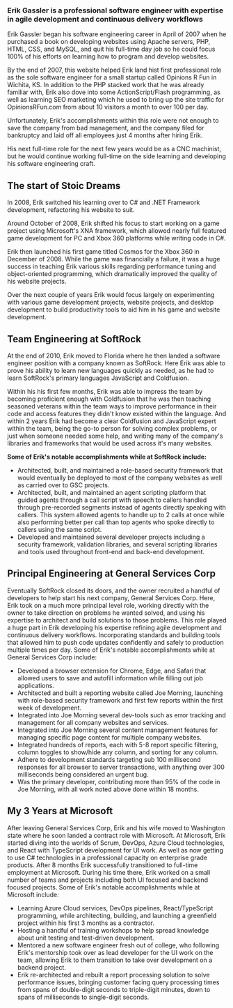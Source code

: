 <webui-data data-page-title="A brief summary of Erik Gassler's History in Software Engineering" data-page-subtitle=""></webui-data>

### Erik Gassler is a professional software engineer with expertise in agile development and continuous delivery workflows

<webui-sideimage src="https://cdn.myfi.ws/img/eg/me_256.png">

Erik Gassler began his software engineering career in April of 2007 when he purchased a book on developing websites using Apache servers, PHP, HTML, CSS, and MySQL, and quit his full-time day job so he could focus 100% of his efforts on learning how to program and develop websites.

By the end of 2007, this website helped Erik land hist first professional role as the sole software engineer for a small startup called Opinions R Fun in Wichita, KS. In addition to the PHP stacked work that he was already familiar with, Erik also dove into some ActionScript/Flash programming, as well as learning SEO marketing which he used to bring up the site traffic for OpinionsRFun.com from about 10 visitors a month to over 100 per day.

Unfortunately, Erik's accomplishments within this role were not enough to save the company from bad management, and the company filed for bankruptcy and laid off all employees just 4 months after hiring Erik.

His next full-time role for the next few years would be as a CNC machinist, but he would continue working full-time on the side learning and developing his software engineering craft.

</webui-sideimage>

## The start of Stoic Dreams

<webui-sideimage reverse src="https://cdn.myfi.ws/v/Vecteezy/customer-service-guide-illustration-info-center-customer.svg">

In 2008, Erik switched his learning over to C# and .NET Framework development, refactoring his website to suit.

Around October of 2008, Erik shifted his focus to start working on a game project using Microsoft's XNA framework, which allowed nearly full featured game development for PC and Xbox 360 platforms while writing code in C#.

Erik then launched his first game titled Cosmos for the Xbox 360 in December of 2008. While the game was financially a failure, it was a huge success in teaching Erik various skills regarding performance tuning and object-oriented programming, which dramatically improved the quality of his website projects.

Over the next couple of years Erik would focus largely on experimenting with various game development projects, website projects, and desktop development to build productivity tools to aid him in his game and website development.

</webui-sideimage>

## Team Engineering at SoftRock

<webui-sideimage src="https://cdn.myfi.ws/v/Vecteezy/boost-in-traffic-illustration-exclusive-design-inspiration.svg">

At the end of 2010, Erik moved to Florida where he then landed a software engineer position with a company known as SoftRock. Here Erik was able to prove his ability to learn new languages quickly as needed, as he had to learn SoftRock's primary languages JavaScript and Coldfusion.

Within his his first few months, Erik was able to impress the team by becoming proficient enough with Coldfusion that he was then teaching seasoned veterans within the team ways to improve performance in their code and access features they didn't know existed within the language. And within 2 years Erik had become a clear Coldfusion and JavaScript expert within the team, being the go-to person for solving complex problems, or just when someone needed some help, and writing many of the company's libraries and frameworks that would be used across it's many websites.

**Some of Erik's notable accomplishments while at SoftRock include:**

- Architected, built, and maintained a role-based security framework that would eventually be deployed to most of the company websites as well as carried over to GSC projects.
- Architected, built, and maintained an agent scripting platform that guided agents through a call script with speech to callers handled through pre-recorded segments instead of agents directly speaking with callers. This system allowed agents to handle up to 2 calls at once while also performing better per call than top agents who spoke directly to callers using the same script.
- Developed and maintained several developer projects including a security framework, validation libraries, and several scripting libraries and tools used throughout front-end and back-end development.

</webui-sideimage>

## Principal Engineering at General Services Corp

<webui-sideimage reverse src="https://cdn.myfi.ws/v/Vecteezy/educational-psychology-flat-person-concept-with-light-bulb.svg">

Eventually SoftRock closed its doors, and the owner recruited a handful of developers to help start his next company, General Services Corp. Here, Erik took on a much more principal level role, working directly with the owner to take direction on problems he wanted solved, and using his expertise to architect and build solutions to those problems.
This role played a huge part in Erik developing his expertise refining agile development and continuous delivery workflows. Incorporating standards and building tools that allowed him to push code updates confidently and safely to production multiple times per day.
Some of Erik's notable accomplishments while at General Services Corp include:

- Developed a browser extension for Chrome, Edge, and Safari that allowed users to save and autofill information while filling out job applications.
- Architected and built a reporting website called Joe Morning, launching with role-based security framework and first few reports within the first week of development.
- Integrated into Joe Morning several dev-tools such as error tracking and management for all company websites and services.
- Integrated into Joe Morning several content management features for managing specific page content for multiple company websites.
- Integrated hundreds of reports, each with 5-8 report specific filtering, column toggles to show/hide any column, and sorting for any column.
- Adhere to development standards targeting sub 100 millisecond responses for all browser to server transactions, with anything over 300 milliseconds being considered an urgent bug.
- Was the primary developer, contributing more than 95% of the code in Joe Morning, with all work noted above done within 18 months.

</webui-sideimage>

## My 3 Years at Microsoft

<webui-sideimage src="https://cdn.myfi.ws/v/Vecteezy/back-end-development-concept-software-development-process.svg">

After leaving General Services Corp, Erik and his wife moved to Washington state where he soon landed a contract role with Microsoft. At Microsoft, Erik started diving into the worlds of Scrum, DevOps, Azure Cloud technologies, and React with TypeScript development for UI work. As well as now getting to use C# technologies in a professional capacity on enterprise grade products.
After 8 months Erik successfully transitioned to full-time employment at Microsoft.
During his time there, Erik worked on a small number of teams and projects including both UI focused and backend focused projects.
Some of Erik's notable accomplishments while at Microsoft include:

- Learning Azure Cloud services, DevOps pipelines, React/TypeScript programming, while architecting, building, and launching a greenfield project within his first 3 months as a contractor.
- Hosting a handful of training workshops to help spread knowledge about unit testing and test-driven development.
- Mentored a new software engineer fresh out of college, who following Erik's mentorship took over as lead developer for the UI work on the team, allowing Erik to them transition to take over development on a backend project.
- Erik re-architected and rebuilt a report processing solution to solve performance issues, bringing customer facing query processing times from spans of double-digit seconds to triple-digit minutes, down to spans of milliseconds to single-digit seconds.

</webui-sideimage>
